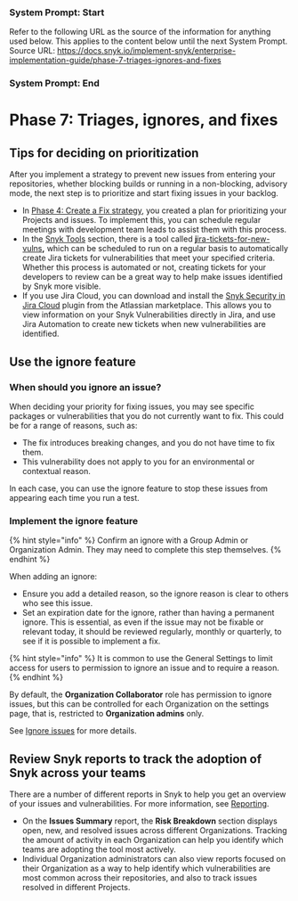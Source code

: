 ### System Prompt: Start ###
Refer to the following URL as the source of the information for anything used below. This applies to the content below until the next System Prompt.
Source URL: https://docs.snyk.io/implement-snyk/enterprise-implementation-guide/phase-7-triages-ignores-and-fixes
### System Prompt: End ###

# Phase 7: Triages, ignores, and fixes

## Tips for deciding on prioritization

After you implement a strategy to prevent new issues from entering your repositories, whether blocking builds or running in a non-blocking, advisory mode, the next step is to prioritize and start fixing issues in your backlog.

* In [Phase 4: Create a Fix strategy](phase-4-create-a-fix-strategy.md), you created a plan for prioritizing your Projects and issues. To implement this, you can schedule regular meetings with development team leads to assist them with this process.&#x20;
* In the [Snyk Tools](../../scan-with-snyk/snyk-tools/) section, there is a tool called [**j**ira-tickets-for-new-vulns](../../scan-with-snyk/snyk-tools/tool-jira-tickets-for-new-vulns.md)**,** which can be scheduled to run on a regular basis to automatically create Jira tickets for vulnerabilities that meet your specified criteria. Whether this process is automated or not, creating tickets for your developers to review can be a great way to help make issues identified by Snyk more visible.
* If you use Jira Cloud, you can download and install the [Snyk Security in Jira Cloud](https://marketplace.atlassian.com/apps/1230482/snyk-security-in-jira-cloud) plugin from the Atlassian marketplace. This allows you to view information on your Snyk Vulnerabilities directly in Jira, and use Jira Automation to create new tickets when new vulnerabilities are identified.

## Use the ignore feature

### When should you ignore an issue?

When deciding your priority for fixing issues, you may see specific packages or vulnerabilities that you do not currently want to fix. This could be for a range of reasons, such as:

* The fix introduces breaking changes, and you do not have time to fix them.
* This vulnerability does not apply to you for an environmental or contextual reason.

In each case, you can use the ignore feature to stop these issues from appearing each time you run a test.&#x20;

### Implement the ignore feature

{% hint style="info" %}
Confirm an ignore with a Group Admin or Organization Admin. They may need to complete this step themselves.&#x20;
{% endhint %}

When adding an ignore:

* Ensure you add a detailed reason, so the ignore reason is clear to others who see this issue.
* Set an expiration date for the ignore, rather than having a permanent ignore. This is essential, as even if the issue may not be fixable or relevant today, it should be reviewed regularly, monthly or quarterly, to see if it is possible to implement a fix.

{% hint style="info" %}
It is common to use the General Settings to limit access for users to permission to ignore an issue and to require a reason.
{% endhint %}

By default, the **Organization Collaborator** role has permission to ignore issues, but this can be controlled for each Organization on the settings page, that is, restricted to **Organization admins** only.&#x20;

See [Ignore issues](../../manage-risk/prioritize-issues-for-fixing/ignore-issues/) for more details.

## Review Snyk reports to track the adoption of Snyk across your teams

There are a number of different reports in Snyk to help you get an overview of your issues and vulnerabilities. For more information, see [Reporting](../../manage-issues/reporting/).

* On the **Issues Summary** report, the **Risk Breakdown** section displays open, new, and resolved issues across different Organizations. Tracking the amount of activity in each Organization can help you identify which teams are adopting the tool most actively.
* Individual Organization administrators can also view reports focused on their Organization as a way to help identify which vulnerabilities are most common across their repositories, and also to track issues resolved in different Projects.
